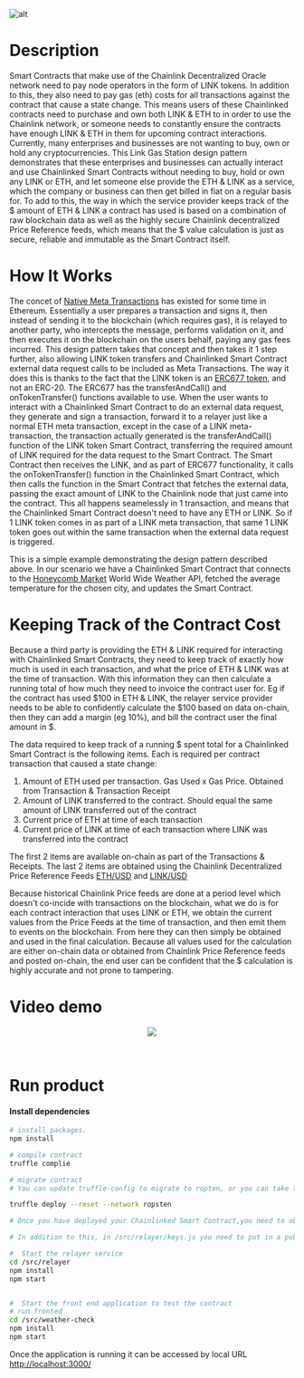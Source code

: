  <div align=”center”>

![alt](https://github.com/pappas999/Link-Gas-Station/blob/master/src/weather-check/public/github.jpg)
 </div>
 
# Description

Smart Contracts that make use of the Chainlink Decentralized Oracle network need to pay node operators in the form of LINK tokens. In addition to this, they also need to pay gas (eth) costs for all transactions against the contract that cause a state change. This means users of these Chainlinked contracts need to purchase and own both LINK & ETH to in order to use the Chainlink network, or someone needs to constantly ensure the contracts have enough LINK & ETH in them for upcoming contract interactions. Currently, many enterprises and businesses are not wanting to buy, own or hold any cryptocurrencies. This Link Gas Station design pattern demonstrates that these enterprises and businesses can actually interact and use Chainlinked Smart Contracts without needing to buy, hold or own any LINK or ETH, and let someone else provide the ETH & LINK as a service, which the company or business can then get billed in fiat on a regular basis for. To add to this, the way in which the service provider keeps track of the $ amount of ETH & LINK a contract has used is based on a combination of raw blockchain data as well as the highly secure Chainlink decentralized Price Reference feeds, which means that the $ value calculation is just as secure, reliable and immutable as the Smart Contract itself. 

# How It Works

The concet of <a href="https://github.com/ethereum/EIPs/issues/1776">Native Meta Transactions</a> has existed for some time in Ethereum. Essentially a user prepares a transaction and signs it, then instead of sending it to the blockchain (which requires gas), it is relayed to another party, who intercepts the message, performs validation on it, and then executes it on the blockchain on the users behalf, paying any gas fees incurred. This design pattern takes that concept and then takes it 1 step further, also allowing LINK token transfers and Chainlinked Smart Contract external data request calls to be included as Meta Transactions. The way it does this is thanks to the fact that the LINK token is an <a href = "https://github.com/ethereum/EIPs/issues/677">ERC677 token</a>, and not an ERC-20. The ERC677 has the transferAndCall() and onTokenTransfer() functions available to use. When the user wants to interact with a Chainlinked Smart Contract to do an external data request, they generate and sign a transaction, forward it to a relayer just like a normal ETH meta transaction, except in the case of a LINK meta-transaction, the transaction actually generated is the transferAndCall() function of the LINK token Smart Contract, transferring the required amount of LINK required for the data request to the Smart Contract. The Smart Contract then receives the LINK, and as part of ERC677 functionality, it calls the onTokenTransfer() function in the Chainlinked Smart Contract, which then calls the function in the Smart Contract that fetches the external data, passing the exact amount of LINK to the Chainlink node that just came into the contract. This all happens seamelessly in 1 transaction, and means that the Chainlinked Smart Contract doesn't need to have any ETH or LINK. So if 1 LINK token comes in as part of a LINK meta transaction, that same 1 LINK token goes out within the same transaction when the external data request is triggered.

This is a simple example demonstrating the design pattern described above. In our scenario we have a Chainlinked Smart Contract that connects to the <a href="https://honeycomb.market/">Honeycomb Market</a> World Wide Weather API, fetched the average temperature for the chosen city, and updates the Smart Contract. 

# Keeping Track of the Contract Cost

Because a third party is providing the ETH & LINK required for interacting with Chainlinked Smart Contracts, they need to keep track of exactly how much is used in each transaction, and what the price of ETH & LINK was at the time of transaction. With this information they can then calculate a running total of how much they need to invoice the contract user for. Eg if the contract has used $100 in ETH & LINK, the relayer service provider needs to be able to confidently calculate the $100 based on data on-chain, then they can add a margin (eg 10%), and bill the contract user the final amount in $.

The data required to keep track of a running $ spent total for a Chainlinked Smart Contract is the following items. Each is required per contract transaction that caused a state change:

1. Amount of ETH used per transaction. Gas Used x Gas Price. Obtained from Transaction & Transaction Receipt
2. Amount of LINK transferred to the contract. Should equal the same amount of LINK transferred out of the contract
3. Current price of ETH at time of each transaction
4. Current price of LINK at time of each transaction where LINK was transferred into the contract

The first 2 items are available on-chain as part of the Transactions & Receipts. The last 2 items are obtained using the Chainlink Decentralized Price Reference Feeds <a href= "https://feeds.chain.link/eth-usd">ETH/USD</a> and <a href= "https://feeds.chain.link/link-usd">LINK/USD</a>

Because historical Chainlink Price feeds are done at a period level which doesn't co-incide with transactions on the blockchain, what we do is for each contract interaction that uses LINK or ETH, we obtain the current values from the Price Feeds at the time of transaction, and then emit them to events on the blockchain. From here they can then simply be obtained and used in the final calculation. Because all values used for the calculation are either on-chain data or obtained from Chainlink Price Reference feeds and posted on-chain, the end user can be confident that the $ calculation is highly accurate and not prone to tampering.

# Video demo

<p align="center">
   <a target="_blank" href="https://youtu.be/irPoV6m_0nE">
    <img src="https://github.com/pappas999/Link-Gas-Station/blob/master/src/weather-check/public/youtube.png"/>
   </a>
</p>

<br/>

# Run product

#### Install dependencies

```sh
# install packages.
npm install

# compile contract
truffle complie

# migrate contract
# You can update truffle-config to migrate to ropten, or you can take the remix version of the contract (WeatherCheck-remix.sol), paste it in a new remix file, compile against 0.5.13 istanbul EVM, then deploy to ropsten.

truffle deploy --reset --network ropsten

# Once you have deployed your Chainlinked Smart Contract,you need to obtain the contract public address, and put it in the config.js files located in /src/relayer and /src/weather-check/src.

# In addition to this, in /src/relayer/keys.js you need to put in a public and private key of an account you have on ropsten that has both ETH & LINK to fund the contract interactions. This should be a different account to the one you use for interacting with the front end. For the contract interactions, use an account in metamask with 0 ETH & LINK to prove that you are executing transactions without having to own any ETH or LINK.

#  Start the relayer service
cd /src/relayer
npm install
npm start


#  Start the front end application to test the contract
# run fronted
cd /src/weather-check
npm install
npm start
```

Once the application is running it can be accessed by local URL <a href="http://localhost:3000/">http://localhost:3000/</a>
